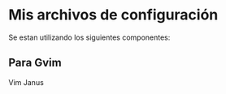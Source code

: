 # Mis archivos de configuración 

Se estan utilizando los siguientes componentes:

## Para Gvim ##
Vim Janus 
